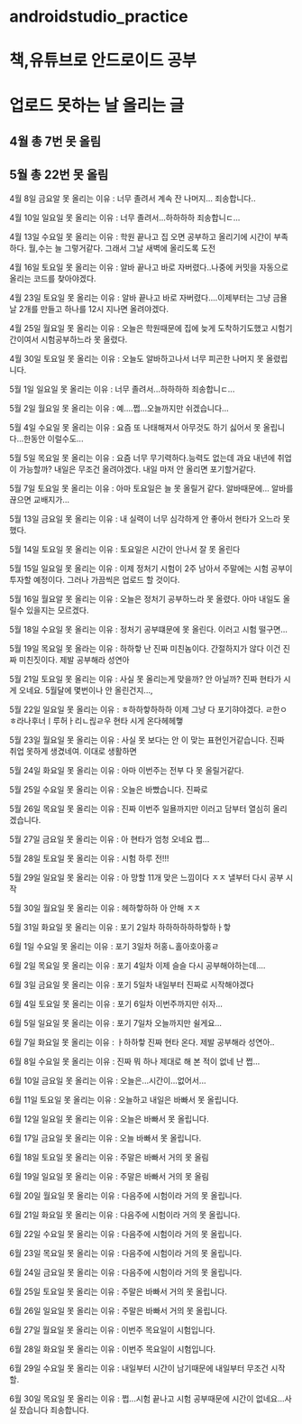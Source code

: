 # androidstudio_practice
# 책,유튜브로 안드로이드 공부
# 업로드 못하는 날 올리는 글
## 4월 총 7번 못 올림
## 5월 총 22번 못 올림
<p> 4월 8일 금요알 못 올리는 이유 : 너무 졸려서 계속 잔 나머지... 죄송합니다..</p>
<p> 4월 10일 일요일 못 올리는 이유 : 너무 졸려서...하하하하 죄송합니ㄷ...</p>
<p> 4월 13일 수요일 못 올리는 이유 : 학원 끝나고 집 오면 공부하고 올리기에 시간이 부족하다. 월,수는 늘 그렇거같다. 그래서 그날 새벽에 올리도록 도전</p>
<p> 4월 16일 토요일 못 올리는 이유 : 알바 끝나고 바로 자버렸다..나중에 커밋을 자동으로 올리는 코드를 찾아야겠다.</p>
<p> 4월 23일 토요일 못 올리는 이유 : 알바 끝나고 바로 자버렸다....이제부터는 그냥 금욜날 2개를 만들고 하나를 12시 지나면 올려야겠다.</p>
<p> 4월 25일 월요일 못 올리는 이유 : 오늘은 학원때문에 집에 늦게 도착하기도했고 시험기간이여서 시험공부하느라 못 올렸다.</p> 
<p> 4월 30일 토요일 못 올리는 이유 : 오늘도 알바하고나서 너무 피곤한 나머지 못 올렸립니다.</p> 
<p> 5월 1일 일요일 못 올리는 이유 : 너무 졸려서...하하하하 죄송합니ㄷ...</p>
<p> 5월 2일 월요일 못 올리는 이유 : 예....쩝...오늘까지만 쉬겠습니다...</p>
<p> 5월 4일 수요일 못 올리는 이유 : 요즘 또 나태해져서 아무것도 하기 싫어서 못 올립니다...한동안 이럴수도...</p> 
<p> 5월 5일 목요일 못 올리는 이유 : 요즘 너무 무기력하다.능력도 없는데 과요 내년에 취업이 가능할까? 내일은 무조건 올려야겠다. 내일 마저 안 올리면 포기할거같다.</p>
<p> 5월 7일 토요일 못 올리는 이유 : 아마 토요일은 늘 못 올릴거 같다. 알바때문에... 알바를 끊으면 교배지가...</p>
<p> 5월 13일 금요일 못 올리는 이유 : 내 실력이 너무 심각하게 안 좋아서 현타가 오느라 못했다.</p>
<p> 5월 14일 토요일 못 올리는 이유 : 토요일은 시간이 안나서 잘 못 올린다</p>
<p> 5월 15일 일요일 못 올리는 이유 : 이제 정처기 시험이 2주 남아서 주말에는 시험 공부이 투자할 예정이다. 그러나 가끔씩은 업로드 할 것이다.</p>
<p> 5월 16일 월요알 못 올리는 이유 : 오늘은 정처기 공부하느라 못 올렸다. 아마 내일도 올릴수 있을지는 모르겠다.</p>
<p> 5월 18일 수요일 못 올리는 이유 : 정처기 공부떄문에 못 올린다. 이러고 시험 떨구면...</p>
<p> 5월 19일 목요일 못 올라는 이유 : 하하핳 난 진짜 미친놈이다. 간절하지가 않다 이건 진짜 미친짓이다. 제발 공부해라 성연아</p>
<p> 5월 21일 토요일 못 올리는 이유 : 사실 못 올리는게 맞을까? 안 아닐까? 진짜 현타가 시게 오네요. 5월달에 몇번이나 안 올린건지...,</p>
<p> 5월 22일 일요일 못 올리는 이유 : ㅎ하하핳하하하 이제 그냥 다 포기햐야겠다. ㄹ한ㅇㅎ라나후너ㅣ루허ㅏ리ㄴ릲ㄹ우 현타 시게 온다헤헤햏</p>
<p> 5월 23일 월요일 못 올리는 이유 : 사실 못 보다는 안 이 맞는 표현인거같습니다. 진짜 취업 못하게 생겼네여. 이대로 생활하면</p>
<p> 5월 24일 화요일 못 올리는 이유 : 아마 이번주는 전부 다 못 올릴거같다.</p>
<p> 5월 25일 수요일 못 올리는 이유 : 오늘은 바빴습니다. 진짜로</p>
<p> 5월 26일 목요일 못 올리는 이유 : 진짜 이번주 일욜까지만 이러고 담부터 열심히 올리겠습니다.</p>
<p> 5월 27일 금요일 못 올리는 이유 : 아 현타가 엄청 오네요 쩝...</p>
<p> 5월 28일 토요일 못 올리는 이유 : 시험 하루 전!!!</p>
<p> 5월 29일 일요일 못 올리는 이유 : 아 망할 11개 맞은 느낌이다 ㅈㅈ 낼부터 다시 공부 시작</p>
<p> 5월 30일 월요일 못 올리는 이유 : 헤하핳하하 아 안해 ㅈㅈ</p>
<p> 5월 31일 화요일 못 올리는 이유 : 포기 2일차 하하하하하하핳하ㅏ핳 </p>
<p> 6월 1일 수요일 못 올리는 이유 : 포기 3일차 허홍ㄴ홀아호아홍ㄹ </p>
<p> 6월 2일 목요일 못 올리는 이유 : 포기 4일차 이제 슬슬 다시 공부해야하는데....</p>
<p> 6월 3일 금요일 못 올리는 이유 : 포기 5일차 내일부터 진짜로 시작해야겠다</p> 
<p> 6월 4일 토요일 못 올리는 이유 : 포기 6일차 이번주까지만 쉬자...</p>
<p> 6월 5일 일요일 못 올리는 이유 : 포기 7일차 오늘까지만 쉴게요...</p>
<p> 6월 7일 화요일 못 올리는 이유 : ㅏ하하핳 진짜 현타 온다. 제발 공부해라 성연아..</p>
<p> 6월 8일 수요일 못 올리는 이유 : 진짜 뭐 하나 제대로 해 본 적이 없네 난 쩝...</p>
<p> 6월 10일 금요일 못 올리는 이유 : 오늘은...시간이...없어서...</p>
<p> 6월 11일 토요일 못 올리는 이유 : 오늘하고 내일은 바빠서 못 올립니다.</p>
<p> 6월 12일 일요일 못 올리는 이유 : 오늘은 바빠서 못 올립니다.</p>
<p> 6월 17일 금요일 못 올리는 이유 : 오늘 바빠서 못 올립니다.</p>
<p> 6월 18일 토요일 못 올리는 이유 : 주말은 바빠서 거의 못 올림</p>
<p> 6월 19일 일요일 못 올리는 이유 : 주말은 바빠서 거의 못 올림</p>
<p> 6월 20일 월요일 못 올리는 이유 : 다음주에 시험이라 거의 못 올립니다.</p>
<p> 6월 21일 화요일 못 올리는 이유 : 다음주에 시험이라 거의 못 올립니다.</p>
<p> 6월 22일 수요일 못 올리는 이유 : 다음주에 시험이라 거의 못 올립니다.</p>
<p> 6월 23일 목요일 못 올리는 이유 : 다음주에 시험이라 거의 못 올립니다.</p>
<p> 6월 24일 금요일 못 올리는 이유 : 다음주에 시험이라 거의 못 올립니다.</p>
<p> 6월 25일 토요일 못 올리는 이유 : 주말은 바빠서 거의 못 올립니다.</p>
<p> 6월 26일 일요일 못 올리는 이유 : 주말은 바빠서 거의 못 올립니다.</p>
<p> 6월 27일 월요일 못 올리는 이유 : 이번주 목요일이 시험입니다.</p>
<p> 6월 28일 화요일 못 올리는 이유 : 이번주 목요일이 시험입니다.</p>
<p> 6월 29일 수요일 못 올리는 이유 : 내일부터 시간이 남기때문에 내일부터 무조건 시작할.</p>
<p> 6월 30일 목요일 못 올리는 이유 : 쩝...시험 끝나고 시험 공부때문에 시간이 없네요...사실 잤습니다 죄송합니다.</p>
